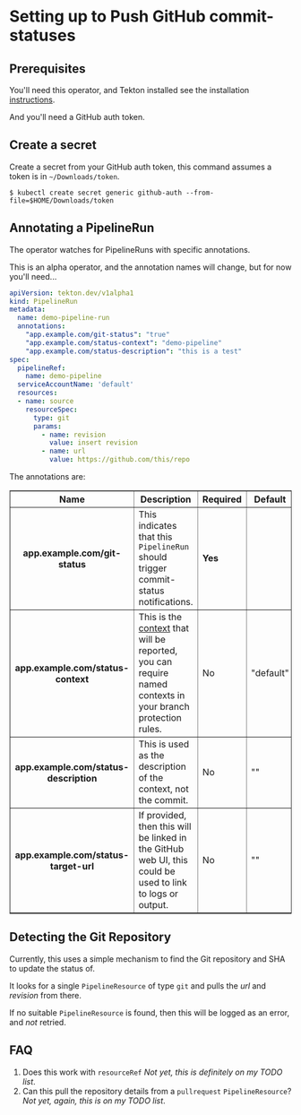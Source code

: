 # Setting up to Push GitHub commit-statuses

## Prerequisites

You'll need this operator, and Tekton installed see the installation
[instructions](../README.md#installing).

And you'll need a GitHub auth token.

## Create a secret

Create a secret from your GitHub auth token, this command assumes a token is in `~/Downloads/token`.

```shell
$ kubectl create secret generic github-auth --from-file=$HOME/Downloads/token
```

## Annotating a PipelineRun

The operator watches for PipelineRuns with specific annotations.

This is an alpha operator, and the annotation names will change, but for now
you'll need...

```yaml
apiVersion: tekton.dev/v1alpha1
kind: PipelineRun
metadata:
  name: demo-pipeline-run
  annotations:
    "app.example.com/git-status": "true"
    "app.example.com/status-context": "demo-pipeline"
    "app.example.com/status-description": "this is a test"
spec:
  pipelineRef:
    name: demo-pipeline
  serviceAccountName: 'default'
  resources:
  - name: source
    resourceSpec:
      type: git
      params:
        - name: revision
          value: insert revision
        - name: url
          value: https://github.com/this/repo
```

The annotations are:

<table style="width=100%" border="1">
  <tr>
    <th>Name</th>
    <th>Description</th>
    <th>Required</th>
    <th>Default</th>
  </tr>
  <tr>
    <th>
      app.example.com/git-status
    </th>
    <td>
      This indicates that this <code>PipelineRun</code> should trigger commit-status notifications.
    </td>
    <td><b>Yes</b></td>
    <td></td>
  </tr>
  <tr>
    <th>
      app.example.com/status-context
    </th>
    <td>
      This is the <a href="https://developer.github.com/v3/repos/statuses/#create-a-status">context</a> that will be reported, you can require named contexts in your branch protection rules.
    </td>
    <td>No</td>
    <td>"default"</td>
  </tr>
  <tr>
    <th>
      app.example.com/status-description
    </th>
    <td>
      This is used as the description of the context, not the commit.
    </td>
    <td>No</td>
    <td>""</td>
  </tr>
  <tr>
    <th>
     app.example.com/status-target-url
    </th>
    <td>
      If provided, then this will be linked in the GitHub web UI, this could be used to link to logs or output.
    </td>
    <td>No</td>
    <td>""</td>
  </tr>
</table>

## Detecting the Git Repository

Currently, this uses a simple mechanism to find the Git repository and SHA to
update the status of.

It looks for a single `PipelineResource` of type `git` and pulls the *url*
and *revision* from there.

If no suitable `PipelineResource` is found, then this will be logged as an
error, and _not_ retried.

## FAQ

 1. Does this work with `resourceRef`
    *Not yet, this is definitely on my TODO list*.
 1. Can this pull the repository details from a `pullrequest`
    `PipelineResource`?
    *Not yet, again, this is on my TODO list*.
